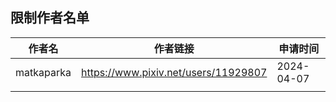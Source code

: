 ## 限制作者名单

| 作者名 | 作者链接 | 申请时间 |
| ----- | ------- | ------ |
| matkaparka | https://www.pixiv.net/users/11929807 | 2024-04-07 |
|  |  |  |